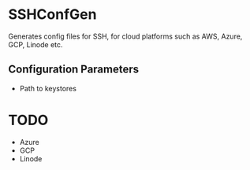 # SSHConfGen
Generates config files for SSH, for cloud platforms such as AWS, Azure, GCP, Linode etc.

## Configuration Parameters
* Path to keystores

# TODO
* Azure
* GCP
* Linode

